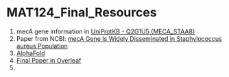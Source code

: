 # MAT124_Final_Resources

1. mecA gene information in [UniProtKB - Q2G1U5 (MECA_STAA8)](https://www.uniprot.org/uniprot/Q2G1U5)
2. Paper from NCBI: [mecA Gene Is Widely Disseminated in Staphylococcus aureus Population](https://www.ncbi.nlm.nih.gov/pmc/articles/PMC139644/)
3. [AlphaFold](https://alphafold.ebi.ac.uk/download)
4. [Final Paper in Overleaf](https://www.overleaf.com/project/629feeb6e80bb4a1369e6056)
5. 
